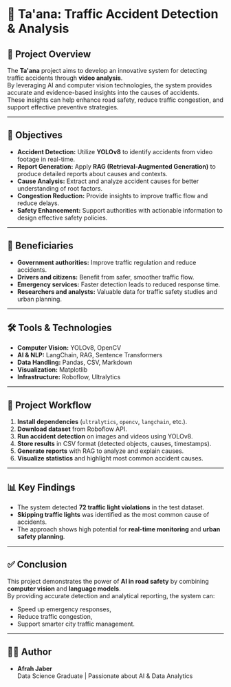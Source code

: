 # 🚦 Ta'ana: Traffic Accident Detection & Analysis

## 📌 Project Overview
The **Ta'ana** project aims to develop an innovative system for detecting traffic accidents through **video analysis**.  
By leveraging AI and computer vision technologies, the system provides accurate and evidence-based insights into the causes of accidents.  
These insights can help enhance road safety, reduce traffic congestion, and support effective preventive strategies.

---

## 🎯 Objectives
- **Accident Detection:** Utilize **YOLOv8** to identify accidents from video footage in real-time.  
- **Report Generation:** Apply **RAG (Retrieval-Augmented Generation)** to produce detailed reports about causes and contexts.  
- **Cause Analysis:** Extract and analyze accident causes for better understanding of root factors.  
- **Congestion Reduction:** Provide insights to improve traffic flow and reduce delays.  
- **Safety Enhancement:** Support authorities with actionable information to design effective safety policies.  

---

## 👥 Beneficiaries
- **Government authorities:** Improve traffic regulation and reduce accidents.  
- **Drivers and citizens:** Benefit from safer, smoother traffic flow.  
- **Emergency services:** Faster detection leads to reduced response time.  
- **Researchers and analysts:** Valuable data for traffic safety studies and urban planning.  

---

## 🛠️ Tools & Technologies
- **Computer Vision:** YOLOv8, OpenCV  
- **AI & NLP:** LangChain, RAG, Sentence Transformers  
- **Data Handling:** Pandas, CSV, Markdown  
- **Visualization:** Matplotlib  
- **Infrastructure:** Roboflow, Ultralytics  

---

## 📂 Project Workflow
1. **Install dependencies** (`ultralytics`, `opencv`, `langchain`, etc.).  
2. **Download dataset** from Roboflow API.  
3. **Run accident detection** on images and videos using YOLOv8.  
4. **Store results** in CSV format (detected objects, causes, timestamps).  
5. **Generate reports** with RAG to analyze and explain causes.  
6. **Visualize statistics** and highlight most common accident causes.  

---

## 📊 Key Findings
- The system detected **72 traffic light violations** in the test dataset.  
- **Skipping traffic lights** was identified as the most common cause of accidents.  
- The approach shows high potential for **real-time monitoring** and **urban safety planning**.  

---

## ✅ Conclusion
This project demonstrates the power of **AI in road safety** by combining **computer vision** and **language models**.  
By providing accurate detection and analytical reporting, the system can:  
- Speed up emergency responses,  
- Reduce traffic congestion,  
- Support smarter city traffic management.  

---

## 👩‍💻 Author
- **Afrah Jaber**  
  Data Science Graduate | Passionate about AI & Data Analytics  
